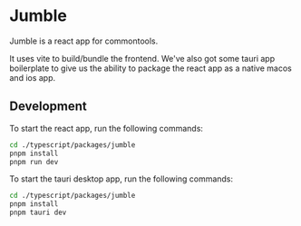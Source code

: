 # Jumble

Jumble is a react app for commontools.

It uses vite to build/bundle the frontend. We've also got some tauri app boilerplate to give us the ability to package the react app as a native macos and ios app.

## Development

To start the react app, run the following commands:

```bash
cd ./typescript/packages/jumble
pnpm install
pnpm run dev
```

To start the tauri desktop app, run the following commands:

```bash
cd ./typescript/packages/jumble
pnpm install
pnpm tauri dev
```
